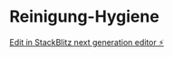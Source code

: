# Reinigung-Hygiene

[Edit in StackBlitz next generation editor ⚡️](https://stackblitz.com/~/github.com/Totix777/Reinigung-Hygiene)